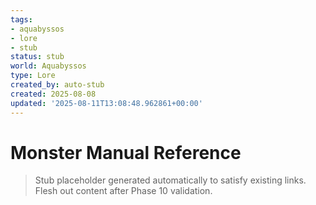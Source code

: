 ```yaml
---
tags:
- aquabyssos
- lore
- stub
status: stub
world: Aquabyssos
type: Lore
created_by: auto-stub
created: 2025-08-08
updated: '2025-08-11T13:08:48.962861+00:00'
---
```



# Monster Manual Reference

> Stub placeholder generated automatically to satisfy existing links. Flesh out content after Phase 10 validation.
